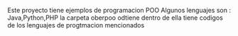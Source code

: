 Este proyecto tiene ejemplos de programacion POO Algunos lenguajes son : Java,Python,PHP la carpeta oberpoo odtiene dentro de ella tiene codigos de los lenguajes de progtmacion mencionados
